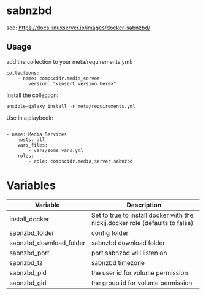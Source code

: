 # sabnzbd
see: https://docs.linuxserver.io/images/docker-sabnzbd/

## Usage
add the collection to your meta/requirements.yml:
```
collections:
    - name: compscidr.media_server
        version: "<insert version here>"
```

Install the collection:
```
ansible-galaxy install -r meta/requirements.yml
```

Use in a playbook:
```
---
- name: Media Services
    hosts: all
    vars_files:
        - vars/some_vars.yml
    roles:
        - role: compscidr.media_server.sabnzbd
```

# Variables
Variable                                | Description
--------------------------------------- | ------------------------------------------------------------------------------------------------------------------------------------------------------------------------------------------------------
install_docker                          | Set to true to install docker with the nickjj.docker role (defaults to false)
sabnzbd_folder                          | config folder
sabnzbd_download_folder                 | sabnzbd download folder
sabnzbd_port                            | port sabnzbd will listen on
sabnzbd_tz                              | sabnzbd timezone
sabnzbd_pid                             | the user id for volume permission
sabnzbd_gid                             | the group id for volume permission